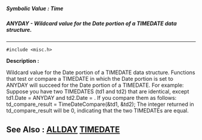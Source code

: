 ##### Symbolic Value : Time
##### ANYDAY - Wildcard value for the Date portion of a TIMEDATE data structure.
---
```
#include <misc.h>
```
**Description :**

Wildcard value for the Date portion of a TIMEDATE data structure. Functions 
that test or compare a TIMEDATE in which the Date portion is set to ANYDAY will 
succeed for the Date portion of a TIMEDATE. For example: 
Suppose you have two TIMEDATES (td1 and td2) that are identical, except 
td1.Date = ANYDAY and td2.Date = <some valid date>.  If you compare them as 
follows:
  td_compare_result = TimeDateCompare(&td1, &td2);
 The integer returned in td_compare_result will be 0, indicating that the two 
TIMEDATEs are equal.

**See Also :**
[ALLDAY](/domino-c-api-docs/reference/Symb/ALLDAY)
[TIMEDATE](/domino-c-api-docs/reference/Data/TIMEDATE)
---
